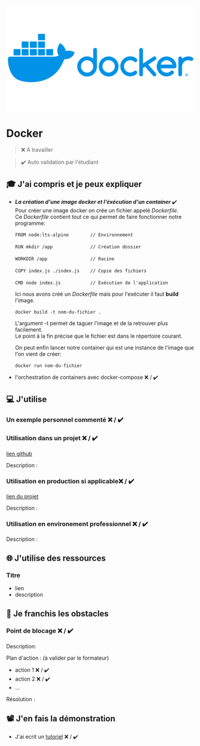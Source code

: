 ![Logo](./Assets/Docker/Docker-Logo.png)

# Docker

> ❌ A travailler

> ✔️ Auto validation par l'étudiant

## 🎓 J'ai compris et je peux expliquer

- ***La création d'une image docker et l'éxécution d'un container*** ✔️  
Pour créer une image docker on crée un fichier appelé _Dockerfile_.  
Ce _Dockerfile_ contient tout ce qui permet de faire fonctionner notre programme:  
    ```
    FROM node:lts-alpine        // Environnement  

    RUN mkdir /app              // Création dossier

    WORKDIR /app                // Racine  

    COPY index.js ./index.js    // Copie des fichiers 

    CMD node index.js           // Exécution de l'application
    ```  
    Ici nous avons créé un _Dockerfile_ mais pour l'exécuter il faut **build** l'image.

    ```
    docker build -t nom-du-fichier .
    ```  
    L'argument -t permet de taguer l'image et de la retrouver plus facilement.  
    Le point à la fin précise que le fichier est dans le répertoire courant.
      
    On peut enfin lancer notre container qui est une instance de l'image que l'on vient de créer:
    ```
    docker run nom-du-fichier
    ```  


- l'orchestration de containers avec docker-compose ❌ / ✔️


## 💻 J'utilise

### Un exemple personnel commenté ❌ / ✔️

### Utilisation dans un projet ❌ / ✔️

[lien github](...)

Description :

### Utilisation en production si applicable❌ / ✔️

[lien du projet](...)

Description :

### Utilisation en environement professionnel ❌ / ✔️

Description :

## 🌐 J'utilise des ressources

### Titre

- lien
- description

## 🚧 Je franchis les obstacles

### Point de blocage ❌ / ✔️

Description:

Plan d'action : (à valider par le formateur)

- action 1 ❌ / ✔️
- action 2 ❌ / ✔️
- ...

Résolution :

## 📽️ J'en fais la démonstration

- J'ai ecrit un [tutoriel](...) ❌ / ✔️
